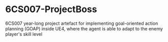 # 6CS007-ProjectBoss
6CS007 year-long project artefact for implementing goal-oriented action planning (GOAP) inside UE4, where the agent is able to adapt to the enemy player's skill level
